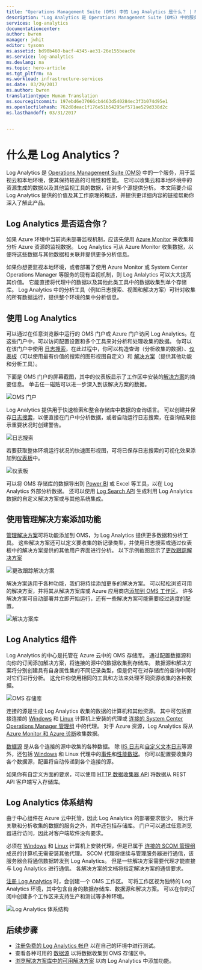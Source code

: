 ```yaml
---
title: "Operations Management Suite (OMS) 中的 Log Analytics 是什么？ | Microsoft Docs"
description: "Log Analytics 是 Operations Management Suite (OMS) 中的服务，可帮助收集和分析云和本地环境中资源生成的操作数据。  本文提供了 Log Analytics 不同组件的简要概述和指向详细内容的链接。"
services: log-analytics
documentationcenter: 
author: bwren
manager: jwhit
editor: tysonn
ms.assetid: bd90b460-bacf-4345-ae31-26e155beac0e
ms.service: log-analytics
ms.devlang: na
ms.topic: hero-article
ms.tgt_pltfrm: na
ms.workload: infrastructure-services
ms.date: 03/29/2017
ms.author: bwren
translationtype: Human Translation
ms.sourcegitcommit: 197ebd6e37066cb4463d540284ec3f3b074d95e1
ms.openlocfilehash: 762d8deac1f176e51b54295ef571ae529d338d2c
ms.lasthandoff: 03/31/2017


---
```

# <a name="what-is-log-analytics"></a>什么是 Log Analytics？
Log Analytics 是 [Operations Management Suite \(OMS\)](../operations-management-suite/operations-management-suite-overview.md) 中的一个服务，用于监视云和本地环境，使其保持较高的可用性和性能。  它可以收集云和本地环境中的资源生成的数据以及其他监视工具的数据，针对多个源提供分析。  本文简要介绍 Log Analytics 提供的价值及其工作原理的概述，并提供更详细内容的链接帮助你深入了解此产品。

## <a name="is-log-analytics-for-you"></a>Log Analytics 是否适合你？
如果 Azure 环境中当前尚未部署监视机制，应该先使用 [Azure Monitor](../monitoring-and-diagnostics/monitoring-overview.md) 来收集和分析 Azure 资源的监视数据。  Log Analytics 可从 Azure Monitor 收集数据，以便将这些数据与其他数据相关联并提供更多分析信息。

如果你想要监视本地环境，或者部署了使用 Azure Monitor 或 System Center Operations Manager 等服务的现有监视机制，则 Log Anlalytics 可以大大提高其价值。  它能直接将代理中的数据以及其他此类工具中的数据收集到单个存储库。  Log Analytics 中的分析工具（例如日志搜索、视图和解决方案）可针对收集的所有数据运行，提供整个环境的集中分析信息。


## <a name="using-log-analytics"></a>使用 Log Analytics
可以通过在任意浏览器中运行的 OMS 门户或 Azure 门户访问 Log Analytics。在这些门户中，可以访问配置设置和多个工具来对分析和处理收集的数据。  你可以在该门户中使用 [日志搜索](log-analytics-log-searches.md)，在此过程中，你可以构造查询（分析收集的数据）、[仪表板](log-analytics-dashboards.md)（可以使用最有价值的搜索的图形视图自定义）和 [解决方案](log-analytics-add-solutions.md)（提供其他功能和分析工具）。

下面是 OMS 门户的屏幕截图，其中的仪表板显示了工作区中安装的[解决方案](#add-functionality-with-management-solutions)的摘要信息。  单击任一磁贴可以进一步深入到该解决方案的数据。

![OMS 门户](media/log-analytics-overview/portal.png)

Log Analytics 提供用于快速检索和整合存储库中数据的查询语言。  可以创建并保存[日志搜索](log-analytics-log-searches.md)，以便直接在门户中分析数据，或者自动运行日志搜索，在查询结果指示重要状况时创建警告。

![日志搜索](media/log-analytics-overview/log-search.png)

若要获取整体环境运行状况的快速图形视图，可将已保存日志搜索的可视化效果添加到[仪表板](log-analytics-dashboards.md)中。   

![仪表板](media/log-analytics-overview/dashboard.png)

可以将 OMS 存储库的数据导出到 [Power BI](log-analytics-powerbi.md) 或 Excel 等工具，以在 Log Analytics 外部分析数据。  还可以使用 [Log Search API](log-analytics-log-search-api.md) 生成利用 Log Analytics 数据的自定义解决方案或与其他系统集成。

## <a name="add-functionality-with-management-solutions"></a>使用管理解决方案添加功能
[管理解决方案](log-analytics-add-solutions.md)可将功能添加到 OMS，为 Log Analytics 提供更多数据和分析工具。  这些解决方案还可以定义要收集的新记录类型，并使用日志搜索或通过仪表板中的解决方案提供的其他用户界面进行分析。  以下示例截图显示了[更改跟踪解决方案](log-analytics-change-tracking.md)

![更改跟踪解决方案](media/log-analytics-overview/change-tracking.png)

解决方案适用于各种功能，我们将持续添加更多的解决方案。  可以轻松浏览可用的解决方案，并将其从解决方案库或 Azure 应用商店[添加到 OMS 工作区](log-analytics-add-solutions.md)。  许多解决方案可自动部署并立即开始运行，还有一些解决方案可能需要经过适度的配置。

![解决方案库](media/log-analytics-overview/solution-gallery.png)

## <a name="log-analytics-components"></a>Log Analytics 组件
Log Analytics 的中心是托管在 Azure 云中的 OMS 存储库。  通过配置数据源和向你的订阅添加解决方案，将连接的源中的数据收集到存储库。  数据源和解决方案将分别创建具有自身属性集的不同记录类型，但是仍可在对存储库的查询中同时对它们进行分析。  这允许你使用相同的工具和方法来处理不同资源收集的各种数据。

![OMS 存储库](media/log-analytics-overview/overview.png)

连接的源是生成 Log Analytics 收集的数据的计算机和其他资源。  其中可包括直接连接的 [Windows](log-analytics-windows-agents.md) 和 [Linux](log-analytics-linux-agents.md) 计算机上安装的代理或 [连接的 System Center Operations Manager 管理组](log-analytics-om-agents.md) 中的代理。  对于 Azure 资源，Log Analytics 将从 [Azure Monitor 和 Azure 诊断](log-analytics-azure-storage.md)收集数据。

[数据源](log-analytics-data-sources.md) 是从各个连接的源中收集的各种数据。  除 [IIS 日志](log-analytics-data-sources-iis-logs.md)和[自定义文本日志](log-analytics-data-sources-custom-logs.md)等源外，还包括 [Windows](log-analytics-data-sources-windows-events.md) 和 Linux 代理中的[事件](log-analytics-data-sources-windows-events.md)和[性能数据](log-analytics-data-sources-performance-counters.md)。  你可以配置要收集的各个数据源，配置将自动传递到各个连接的源。

如果你有自定义方面的要求，可以使用 [HTTP 数据收集器 API](log-analytics-data-collector-api.md) 将数据从 REST API 客户端写入存储库。

## <a name="log-analytics-architecture"></a>Log Analytics 体系结构
由于中心组件在 Azure 云中托管，因此 Log Analytics 的部署要求很少。  除允许关联和分析收集的数据的服务之外，其中还包括存储库。  门户可以通过任意浏览器进行访问，因此对客户端软件没有要求。

必须在 [Windows](log-analytics-windows-agents.md) 和 [Linux](log-analytics-linux-agents.md) 计算机上安装代理，但是已属于 [连接的 SCOM 管理组](log-analytics-om-agents.md) 成员的计算机无需安装其他代理。  SCOM 代理将继续与管理服务器进行通信，该服务器会将通信数据转发到 Log Analytics。  但是一些解决方案需要代理才能直接与 Log Analytics 进行通信。  各解决方案的文档将指定解决方案的通信要求。

[注册 Log Analytics](log-analytics-get-started.md) 时，会创建一个 OMS 工作区。  可将工作区视为独特的 Log Analytics 环境，其中包含自身的数据存储库、数据源和解决方案。 可以在你的订阅中创建多个工作区来支持生产和测试等多种环境。

![Log Analytics 体系结构](media/log-analytics-overview/architecture.png)

## <a name="next-steps"></a>后续步骤
* [注册免费的 Log Analytics 帐户](log-analytics-get-started.md) 以在自己的环境中进行测试。
* 查看各种可用的 [数据源](log-analytics-data-sources.md) 以将数据收集到 OMS 存储区中。
* [浏览解决方案库中的可用解决方案](log-analytics-add-solutions.md) 以向 Log Analytics 中添加功能。


